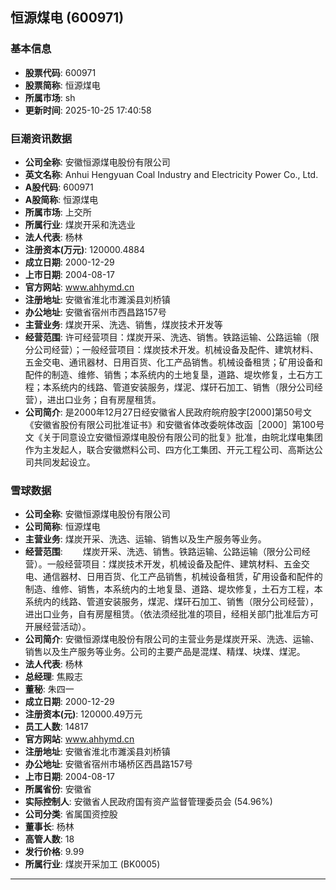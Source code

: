## 恒源煤电 (600971)

### 基本信息

- **股票代码**: 600971
- **股票简称**: 恒源煤电
- **所属市场**: sh
- **更新时间**: 2025-10-25 17:40:58

### 巨潮资讯数据

- **公司全称**: 安徽恒源煤电股份有限公司
- **英文名称**: Anhui Hengyuan Coal Industry and Electricity Power Co., Ltd.
- **A股代码**: 600971
- **A股简称**: 恒源煤电
- **所属市场**: 上交所
- **所属行业**: 煤炭开采和洗选业
- **法人代表**: 杨林
- **注册资本(万元)**: 120000.4884
- **成立日期**: 2000-12-29
- **上市日期**: 2004-08-17
- **官方网站**: www.ahhymd.cn
- **注册地址**: 安徽省淮北市濉溪县刘桥镇
- **办公地址**: 安徽省宿州市西昌路157号
- **主营业务**: 煤炭开采、洗选、销售，煤炭技术开发等
- **经营范围**: 许可经营项目：煤炭开采、洗选、销售。铁路运输、公路运输（限分公司经营）；一般经营项目：煤炭技术开发。机械设备及配件、建筑材料、五金交电、通讯器材、日用百货、化工产品销售。机械设备租赁；矿用设备和配件的制造、维修、销售；本系统内的土地复垦，道路、堤坎修复，土石方工程；本系统内的线路、管道安装服务，煤泥、煤矸石加工、销售（限分公司经营），进出口业务；自有房屋租赁。
- **公司简介**: 是2000年12月27日经安徽省人民政府皖府股字[2000]第50号文《安徽省股份有限公司批准证书》和安徽省体改委皖体改函［2000］第100号文《关于同意设立安徽恒源煤电股份有限公司的批复》批准，由皖北煤电集团作为主发起人，联合安徽燃料公司、四方化工集团、开元工程公司、高斯达公司共同发起设立。

### 雪球数据

- **公司全称**: 安徽恒源煤电股份有限公司
- **公司简称**: 恒源煤电
- **主营业务**: 煤炭开采、洗选、运输、销售以及生产服务等业务。
- **经营范围**: 　　煤炭开采、洗选、销售。铁路运输、公路运输（限分公司经营）。一般经营项目：煤炭技术开发，机械设备及配件、建筑材料、五金交电、通信器材、日用百货、化工产品销售，机械设备租赁，矿用设备和配件的制造、维修、销售，本系统内的土地复垦、道路、堤坎修复，土石方工程，本系统内的线路、管道安装服务，煤泥、煤矸石加工、销售（限分公司经营），进出口业务，自有房屋租赁。（依法须经批准的项目，经相关部门批准后方可开展经营活动）。
- **公司简介**: 安徽恒源煤电股份有限公司的主营业务是煤炭开采、洗选、运输、销售以及生产服务等业务。公司的主要产品是混煤、精煤、块煤、煤泥。
- **法人代表**: 杨林
- **总经理**: 焦殿志
- **董秘**: 朱四一
- **成立日期**: 2000-12-29
- **注册资本(元)**: 120000.49万元
- **员工人数**: 14817
- **官方网站**: www.ahhymd.cn
- **注册地址**: 安徽省淮北市濉溪县刘桥镇
- **办公地址**: 安徽省宿州市埇桥区西昌路157号
- **上市日期**: 2004-08-17
- **所属省份**: 安徽省
- **实际控制人**: 安徽省人民政府国有资产监督管理委员会 (54.96%)
- **公司分类**: 省属国资控股
- **董事长**: 杨林
- **高管人数**: 18
- **发行价格**: 9.99
- **所属行业**: 煤炭开采加工 (BK0005)

---